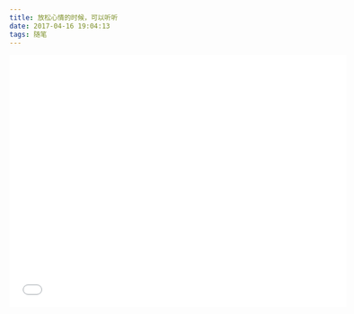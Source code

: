 ```yaml
---
title: 放松心情的时候，可以听听
date: 2017-04-16 19:04:13
tags: 随笔
---
```

<iframe frameborder="no" border="0" marginwidth="0" marginheight="0" width=600 height=450 src="//music.163.com/outchain/player?type=0&id=364919830&auto=1&height=430"></iframe>	